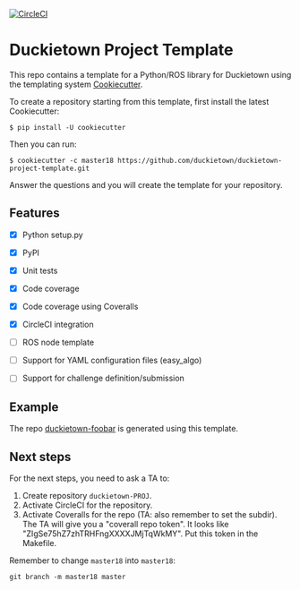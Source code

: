 
[![CircleCI](https://circleci.com/gh/duckietown/duckietown-project-template.svg?style=shield)](https://circleci.com/gh/duckietown/duckietown-project-template)


# Duckietown Project Template


This repo contains a template for a Python/ROS library for Duckietown
using the templating system [Cookiecutter](https://github.com/audreyr/cookiecutter).


To create a repository starting from this template, first install the latest Cookiecutter:

    $ pip install -U cookiecutter

Then you can run:

    $ cookiecutter -c master18 https://github.com/duckietown/duckietown-project-template.git

Answer the questions and you will create the template for your repository.

## Features

- [x] Python setup.py
- [x] PyPI
- [x] Unit tests
- [x] Code coverage
- [x] Code coverage using Coveralls
- [x] CircleCI integration
- [ ] ROS node template
- [ ] Support for YAML configuration files (easy_algo)
- [ ] Support for challenge definition/submission



## Example

The repo [duckietown-foobar][foobar] is generated using this template.


[foobar]: https://github.com/duckietown/duckietown-foobar 

## Next steps


For the next steps, you need to ask a TA to:

1. Create repository `duckietown-PROJ`.
2. Activate CircleCI for the repository.
3. Activate Coveralls for the repo (TA: also remember to set the subdir). The TA will give you a "coverall repo token". It looks like "ZIgSe75hZ7zhTRHFngXXXXJMjTqWkMY". Put this token in the Makefile.


Remember to change `master18` into `master18`:

    git branch -m master18 master
